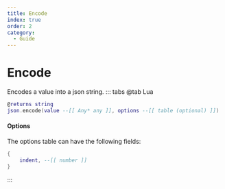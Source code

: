 ```yaml
---
title: Encode
index: true
order: 2
category:
  - Guide
---
```


# Encode
Encodes a value into a json string.
::: tabs
@tab Lua
```lua
@returns string
json.encode(value --[[ Any* any ]], options --[[ table (optional) ]])
```
#### Options
The options table can have the following fields:
```lua
{
    indent, --[[ number ]]
}
```
:::